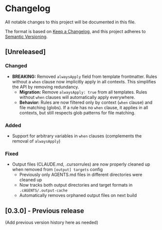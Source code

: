 # Changelog

All notable changes to this project will be documented in this file.

The format is based on [Keep a Changelog](https://keepachangelog.com/en/1.0.0/),
and this project adheres to [Semantic Versioning](https://semver.org/spec/v2.0.0.html).

## [Unreleased]

### Changed
- **BREAKING:** Removed `alwaysApply` field from template frontmatter. Rules without a `when` clause now implicitly apply in all contexts. This simplifies the API by removing redundancy.
  - **Migration:** Remove `alwaysApply: true` from all templates. Rules without `when` clauses will automatically apply everywhere.
  - **Behavior:** Rules are now filtered only by context (`when` clause) and file matching (globs). If a rule has no `when` clause, it applies in all contexts, but still respects glob patterns for file matching.

### Added
- Support for arbitrary variables in `when` clauses (complements the removal of `alwaysApply`)

### Fixed
- Output files (CLAUDE.md, .cursorrules) are now properly cleaned up when removed from `[output] targets` config
  - Previously only AGENTS.md files in different directories were cleaned up
  - Now tracks both output directories and target formats in `.cAGENTS/.output-cache`
  - Automatically removes orphaned output files on next build

## [0.3.0] - Previous release

(Add previous version history here as needed)
